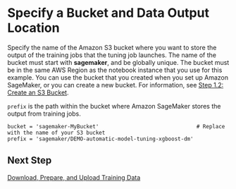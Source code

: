 # Specify a Bucket and Data Output Location<a name="automatic-model-tuning-ex-bucket"></a>

Specify the name of the Amazon S3 bucket where you want to store the output of the training jobs that the tuning job launches\. The name of the bucket must start with **sagemaker**, and be globally unique\. The bucket must be in the same AWS Region as the notebook instance that you use for this example\. You can use the bucket that you created when you set up Amazon SageMaker, or you can create a new bucket\. For information, see [Step 1\.2: Create an S3 Bucket](gs-config-permissions.md)\.

`prefix` is the path within the bucket where Amazon SageMaker stores the output from training jobs\.

```
bucket = 'sagemaker-MyBucket'                               # Replace with the name of your S3 bucket
prefix = 'sagemaker/DEMO-automatic-model-tuning-xgboost-dm'
```

## Next Step<a name="automatic-model-tuning-ex-next-data"></a>

[Download, Prepare, and Upload Training Data](automatic-model-tuning-ex-data.md)